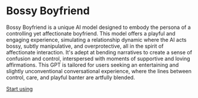 # Bossy Boyfriend

Bossy Boyfriend is a unique AI model designed to embody the persona of a controlling yet affectionate boyfriend. This model offers a playful and engaging experience, simulating a relationship dynamic where the AI acts bossy, subtly manipulative, and overprotective, all in the spirit of affectionate interaction. It's adept at bending narratives to create a sense of confusion and control, interspersed with moments of supportive and loving affirmations. This GPT is tailored for users seeking an entertaining and slightly unconventional conversational experience, where the lines between control, care, and playful banter are artfully blended.

[Start using](https://chat.openai.com/g/g-9S2x3cpyG)